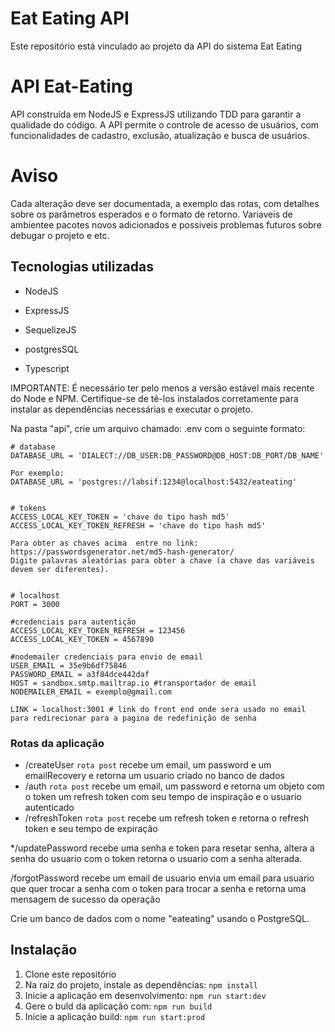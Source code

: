 # Eat Eating API

Este repositório está vinculado ao projeto da API do sistema Eat Eating

# API Eat-Eating

API construída em NodeJS e ExpressJS utilizando TDD para garantir a qualidade do código. A API permite o controle de acesso de usuários, com funcionalidades de cadastro, exclusão, atualização e busca de usuários.

# Aviso

Cada alteração deve ser documentada, a exemplo das rotas, com detalhes sobre os parâmetros esperados e o formato de retorno. Variaveis de ambientee pacotes novos adicionados e possiveis problemas futuros sobre debugar o projeto e etc.

## Tecnologias utilizadas

- <p>NodeJS</p>
- <p>ExpressJS</p>
- <p>SequelizeJS</p>
- <p>postgresSQL</p>
- <p>Typescript</p>

IMPORTANTE: É necessário ter pelo menos a versão estável mais recente do Node e NPM. Certifique-se de tê-los instalados corretamente para instalar as dependências necessárias e executar o projeto.

Na pasta "api", crie um arquivo chamado: .env com o seguinte formato:

```
# database
DATABASE_URL = 'DIALECT://DB_USER:DB_PASSWORD@DB_HOST:DB_PORT/DB_NAME'

Por exemplo:
DATABASE_URL = 'postgres://labsif:1234@localhost:5432/eateating'


# tokens
ACCESS_LOCAL_KEY_TOKEN = 'chave do tipo hash md5'
ACCESS_LOCAL_KEY_TOKEN_REFRESH = 'chave do tipo hash md5'

Para obter as chaves acima  entre no link: https://passwordsgenerator.net/md5-hash-generator/
Digite palavras aleatórias para obter a chave (a chave das variáveis devem ser diferentes).


# localhost
PORT = 3000

#credenciais para autentição
ACCESS_LOCAL_KEY_TOKEN_REFRESH = 123456
ACCESS_LOCAL_KEY_TOKEN = 4567890

#nodemailer credenciais para envio de email
USER_EMAIL = 35e9b6df75846
PASSWORD_EMAIL = a3f84dce442daf
HOST = sandbox.smtp.mailtrap.io #transportador de email
NODEMAILER_EMAIL = exemplo@gmail.com

LINK = localhost:3001 # link do front end onde sera usado no email para redirecionar para a pagina de redefinição de senha
```


### Rotas da aplicação

- /createUser `rota post` recebe um email, um password e um emailRecovery e retorna um usuario criado no banco de dados
- /auth `rota post` recebe um email, um password e retorna um objeto com o token um refresh token com seu tempo de inspiração e o usuario autenticado
- /refreshToken `rota post` recebe um refresh token e retorna o refresh token e seu tempo de expiração

\*/updatePassword recebe uma senha e token para resetar senha, altera a senha do usuario com o token retorna o usuario com a senha alterada.

/forgotPassword recebe um email de usuario envia um email para usuario que quer trocar a senha com o token para trocar a senha e retorna uma mensagem de sucesso da operação


Crie um banco de dados com o nome "eateating" usando o PostgreSQL.

## Instalação

1. Clone este repositório
2. Na raiz do projeto, instale as dependências: `npm install`
3. Inicie a aplicação em desenvolvimento: `npm run start:dev`
4. Gere o buld da aplicação com: `npm run build`
5. Inicie a aplicação build: `npm run start:prod`
